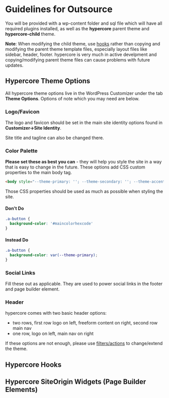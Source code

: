 # Guidelines for Outsource

You will be provided with a wp-content folder and sql file which will have all required plugins installed, as well as the **hypercore** parent theme and **hypercore-child** theme.

**Note**: When modifying the child theme, use [hooks](#hypercore-hooks) rather than copying and modifying the parent theme template files, especially layout files like sidebar, header, footer. hypercore is very much in active develpment and copying/modifying parent theme files can cause problems with future updates.

## Hypercore Theme Options

All hypercore theme options live in the WordPress Customizer under the tab **Theme Options**. Options of note which you may need are below.

### Logo/Favicon

The logo and favicon should be set in the main site identity options found in **Customizer->Site Identity**.

Site title and tagline can also be changed there.

### Color Palette

**Please set these as best you can** - they will help you style the site in a way that is easy to change in the future. These options add CSS custom properties to the main body tag.

```html
<body style="--theme-primary: ''; --theme-secondary: ''; --theme-accent: ''; --theme-accent-action: '';"></body>
```

Those CSS properties should be used as much as possible when styling the site.

#### Don't Do

```css
.a-button {
  background-color: '#maincolorhexcode'
}
```

#### Instead Do

```css
.a-button {
  background-color: var(--theme-primary);
}
```

### Social Links

Fill these out as applicable. They are used to power social links in the footer and page builder element.

### Header

hypercore comes with two basic header options:

* two rows, first row logo on left, freeform content on right, second row main nav
* one row, logo on left, main nav on right

If these options are not enough, please use [filters/actions](#hypercore-hooks) to change/extend the theme.

## Hypercore Hooks

## Hypercore SiteOrigin Widgets (Page Builder Elements)
